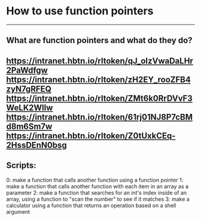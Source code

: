 # How to use function pointers
---
## What are function pointers and what do they do?
https://intranet.hbtn.io/rltoken/qJ_oIzVwaDaLHr2PaWdfgw
https://intranet.hbtn.io/rltoken/zH2EY_rooZFB4zyN7gRFEQ
https://intranet.hbtn.io/rltoken/ZMt6k0RrDVvF3WeLK2Wllw
https://intranet.hbtn.io/rltoken/61rj01NJ8P7cBMd8m6Sm7w
https://intranet.hbtn.io/rltoken/Z0tUxkCEq-2HssDEnN0bsg
---
## Scripts:
0: make a function that calls another function using a function pointer
1: make a function that calls another function with each item in an array as a parameter
2: make a function that searches for an int's index inside of an array, using a function to "scan the number" to see if it matches
3: make a calculator using a function that returns an operation based on a shell argument

